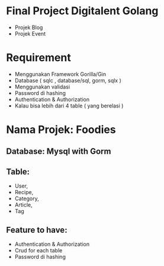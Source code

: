 # Final Project Digitalent Golang
- Projek Blog
- Projek Event
# Requirement
- Menggunakan Framework Gorilla/Gin 
- Database ( sqlc , database/sql, gorm, sqlx )
- Menggunakan validasi
- Password di hashing
- Authentication & Authorization
- Kalau bisa lebih dari 4 table ( yang berelasi )

# Nama Projek: Foodies
## Database: Mysql with Gorm
## Table: 
- User, 
- Recipe, 
- Category, 
- Article, 
- Tag
## Feature to have:
- Authentication & Authorization
- Crud for each table
- Password di hashing
